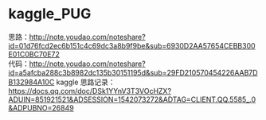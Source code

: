 # kaggle_PUG
思路：http://note.youdao.com/noteshare?id=01d76fcd2ec6b151c4c69dc3a8b9f9be&sub=6930D2AA57654CEBB300E01C0BC70E72  
代码：http://note.youdao.com/noteshare?id=a5afcba288c3b8982dc135b30151195d&sub=29FD210570454226AAB7DB132984A10C
kaggle 思路记录：https://docs.qq.com/doc/DSk1YYnV3T3VOcHZX?ADUIN=851921521&ADSESSION=1542073272&ADTAG=CLIENT.QQ.5585_.0&ADPUBNO=26849
